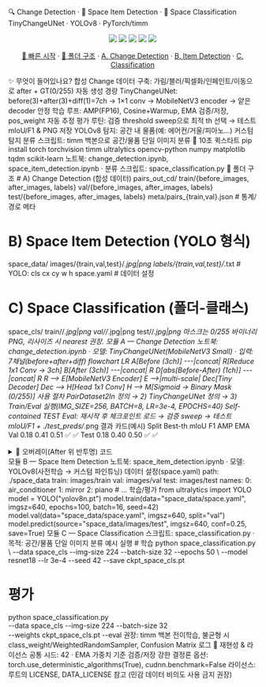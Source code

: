 🔍 Change Detection · 🧭 Space Item Detection · 🧪 Space Classification
TinyChangeUNet · YOLOv8 · PyTorch/timm
<p align="center"> <img src="https://img.shields.io/badge/python-3.10%2B-1f6feb?style=for-the-badge"> <img src="https://img.shields.io/badge/pytorch-2.x-EE4C2C?style=for-the-badge"> <img src="https://img.shields.io/badge/timm-MobileNetV3-ffc107?style=for-the-badge"> <img src="https://img.shields.io/badge/ultralytics-YOLOv8-00b894?style=for-the-badge"> <img src="https://img.shields.io/badge/repro-seed%3D42-8957e5?style=for-the-badge"> </p> <p align="center"> </p> <p align="center"> <a href="#%EF%B8%8F-10%EC%B4%88-%ED%80%B5%EC%8A%A4%ED%83%80%ED%8A%B8">🚀 빠른 시작</a> · <a href="#-%ED%8F%B4%EB%8D%94-%EA%B5%AC%EC%A1%B0">📁 폴더 구조</a> · <a href="#%EB%AA%A8%EB%93%88-a--change-detection">A. Change Detection</a> · <a href="#%EB%AA%A8%EB%93%88-b--space-item-detection">B. Item Detection</a> · <a href="#%EB%AA%A8%EB%93%88-c--space-classification">C. Classification</a> </p>
✨ 무엇이 들어있나요?
합성 Change 데이터 구축: 가림/블러/픽셀화/인페인트/이동으로 after + GT(0/255) 자동 생성
경량 TinyChangeUNet: before(3)+after(3)+diff(1)=7ch → 1×1 conv → MobileNetV3 encoder → 얕은 decoder
안정 학습 루프: AMP(FP16), Cosine+Warmup, EMA 검증/저장, pos_weight 자동 추정
평가 루틴: 검증 threshold sweep으로 최적 th 선택 → 테스트 mIoU/F1 & PNG 저장
YOLOv8 탐지: 공간 내 물품(예: 에어컨/거울/피아노…) 커스텀 탐지
분류 스크립트: timm 백본으로 공간/물품 단일 이미지 분류
🚀 10초 퀵스타트
pip install torch torchvision timm ultralytics opencv-python numpy matplotlib tqdm scikit-learn
노트북: change_detection.ipynb, space_item_detection.ipynb · 분류 스크립트: space_classification.py
📁 폴더 구조
# A) Change Detection (합성 데이터)
pairs_out_cd/
  train/{before_images, after_images, labels}
  val/{before_images, after_images, labels}
  test/{before_images, after_images, labels}
meta/pairs_{train,val}.json   # 통계/경로 메타

# B) Space Item Detection (YOLO 형식)
space_data/
  images/{train,val,test}/*.jpg|png
  labels/{train,val,test}/*.txt      # YOLO: cls cx cy w h
  space.yaml                         # 데이터 설정

# C) Space Classification (폴더-클래스)
space_cls/
  train/<class>/*.jpg|png
  val/<class>/*.jpg|png
  test/<class>/*.jpg|png
마스크는 0/255 바이너리 PNG, 리사이즈 시 nearest 권장.
모듈 A — Change Detection
노트북: change_detection.ipynb · 모델: TinyChangeUNet(MobileNetV3 Small) · 입력: 7채널(before+after+diff)
flowchart LR
  A[Before (3ch)] ---|concat| R[Reduce 1x1 Conv → 3ch]
  B[After (3ch)]  ---|concat| R
  D[abs(Before-After) (1ch)] ---|concat| R
  R --> E[MobileNetV3 Encoder]
  E -->|multi-scale| Dec[Tiny Decoder]
  Dec --> H[Head 1x1 Conv]
  H --> M[Sigmoid → Binary Mask (0/255)]
사용 절차
PairDataset2In 정의 → 2) TinyChangeUNet 정의 → 3) Train/Eval 실행(IMG_SIZE=256, BATCH=8, LR=3e-4, EPOCHS=40)
Self-contained TEST Eval: 재시작 후 체크포인트 로드 → 검증 sweep → 테스트 mIoU/F1 + ./test_preds/*.png
결과 카드(예시)
Split	Best-th	mIoU	F1	AMP	EMA
Val	0.18	0.41	0.51	✅	✅
Test	0.18	0.40	0.50	✅	✅
<details> <summary>🎨 오버레이(After 위 반투명) 코드</summary>
def overlay(rgb, mask, color=(0,255,255), alpha=0.35):
    import numpy as np
    m = (mask > 127).astype(np.uint8)
    tint = np.ones_like(rgb, dtype=np.uint8)*np.array(color, dtype=np.uint8)
    over = (rgb*(1-alpha) + tint*alpha).astype(np.uint8)
    out = rgb.copy(); out[m>0] = over[m>0]
    return out
</details>
모듈 B — Space Item Detection
노트북: space_item_detection.ipynb · 모델: YOLOv8(사전학습 → 커스텀 파인튜닝)
데이터 설정(space.yaml)
path: ./space_data
train: images/train
val: images/val
test: images/test
names:
  0: air_conditioner
  1: mirror
  2: piano
  # ...
학습/평가
from ultralytics import YOLO
model = YOLO("yolov8n.pt")
model.train(data="space_data/space.yaml", imgsz=640, epochs=100, batch=16, seed=42)
model.val(data="space_data/space.yaml", imgsz=640, split="val")
model.predict(source="space_data/images/test", imgsz=640, conf=0.25, save=True)
모듈 C — Space Classification
스크립트: space_classification.py · 목적: 공간/물품 단일 이미지 분류
예시 실행
# 학습
python space_classification.py \
  --data space_cls --img-size 224 --batch-size 32 --epochs 50 \
  --model resnet18 --lr 3e-4 --seed 42 --save ckpt_space_cls.pt

# 평가
python space_classification.py \
  --data space_cls --img-size 224 --batch-size 32 \
  --weights ckpt_space_cls.pt --eval
권장: timm 백본 전이학습, 불균형 시 class_weight/WeightedRandomSampler, Confusion Matrix 로그
🔁 재현성 & 라이선스
공통 시드: 42 · EMA 가중치 기준 검증/저장
강한 결정론 옵션: torch.use_deterministic_algorithms(True), cudnn.benchmark=False
라이선스: 루트의 LICENSE, DATA_LICENSE 참고 (민감 데이터 비의도 사용 금지 권장)
